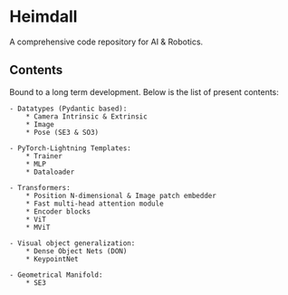 # Heimdall

A comprehensive code repository for AI & Robotics.

## Contents

Bound to a long term development. Below is the list of present contents:

    - Datatypes (Pydantic based):
        * Camera Intrinsic & Extrinsic
        * Image
        * Pose (SE3 & SO3)

    - PyTorch-Lightning Templates:
        * Trainer
        * MLP
        * Dataloader
    
    - Transformers:
        * Position N-dimensional & Image patch embedder
        * Fast multi-head attention module
        * Encoder blocks
        * ViT
        * MViT

    - Visual object generalization:
        * Dense Object Nets (DON)
        * KeypointNet

    - Geometrical Manifold:
        * SE3
